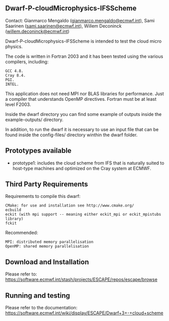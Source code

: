 Dwarf-P-cloudMicrophysics-IFSScheme
-----------------------------------
Contact: Gianmarco Mengaldo (gianmarco.mengaldo@ecmwf.int), 
Sami Saarinen (sami.saarinen@ecmwf.int), 
Willem Deconinck (willem.deconinck@ecmwf.int)

Dwarf-P-cloudMicrophysics-IFSScheme is intended to test the cloud micro physics.

The code is written in Fortran 2003 and it has been tested using the various compilers, including:

    GCC 4.8.
    Cray 8.4.
    PGI.
    INTEL. 

This application does not need MPI nor BLAS libraries for performance. Just a compiler that understands 
OpenMP directives. Fortran must be at least level F2003.

Inside the dwarf directory you can find some example of outputs inside the example-outputs/ directory.

In addition, to run the dwarf it is necessary to use an input file that can be found inside the config-files/ 
directory winthin the dwarf folder.


Prototypes available
--------------------
- prototype1: includes the cloud scheme from IFS that is naturally 
suited to host-type machines and optimized on the Cray system at 
ECMWF.


Third Party Requirements
------------------------
Requirements to compile this dwarf:

    CMake: for use and installation see http://www.cmake.org/
    ecbuild
    eckit (with mpi support -- meaning either eckit_mpi or eckit_mpistubs library)
    fckit

Recommended:

    MPI: distributed memory parallelisation
    OpenMP: shared memory parallelisation


Download and Installation
-------------------------
Please refer to: https://software.ecmwf.int/stash/projects/ESCAPE/repos/escape/browse


Running and testing
-------------------
Please refer to the documentation: https://software.ecmwf.int/wiki/display/ESCAPE/Dwarf+3+-+cloud+scheme 
